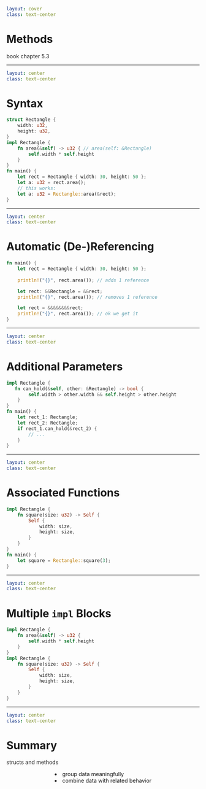 ```yaml
layout: cover
class: text-center
```

# Methods

book chapter 5.3

<Nr />

---

```yaml
layout: center
class: text-center
```

# Syntax

```rust {5-9,12,14}
struct Rectangle {
    width: u32,
    height: u32,
}
impl Rectangle {
    fn area(&self) -> u32 { // area(self: &Rectangle)
        self.width * self.height
    }
}
fn main() {
    let rect = Rectangle { width: 30, height: 50 };
    let a: u32 = rect.area();
    // this works:
    let a: u32 = Rectangle::area(&rect);
}
```

<div
    style="background-color: red"
    class="h-0.8 rounded absolute top-60 left-62 w-9.5"
></div>
<div
    style="background-color: red"
    class="h-0.8 rounded absolute top-66 left-91 w-14"
></div>

<Nr />

---

```yaml
layout: center
class: text-center
```

# Automatic (De-)Referencing

```rust
fn main() {
    let rect = Rectangle { width: 30, height: 50 };
    
    println!("{}", rect.area()); // adds 1 reference

    let rect: &&Rectangle = &&rect;
    println!("{}", rect.area()); // removes 1 reference

    let rect = &&&&&&&&rect;
    println!("{}", rect.area()); // ok we get it
}
```

<Nr />

---

```yaml
layout: center
class: text-center
```

# Additional Parameters

```rust {2-4,7-9}
impl Rectangle {
   fn can_hold(&self, other: &Rectangle) -> bool {
        self.width > other.width && self.height > other.height
    }
}
fn main() {
    let rect_1: Rectangle;
    let rect_2: Rectangle;
    if rect_1.can_hold(&rect_2) {
        // ...
    }
}
```

<div
    style="background-color: red"
    class="h-0.8 rounded absolute top-51 left-88 w-59.5"
></div>
<div
    style="background-color: red"
    class="h-0.8 rounded absolute top-93 left-107 w-3.5"
></div>

<Nr />

---

```yaml
layout: center
class: text-center
```

# Associated Functions

```rust {2-7,10}
impl Rectangle {
    fn square(size: u32) -> Self {
        Self {
            width: size,
            height: size,
        }
    }
}
fn main() {
    let square = Rectangle::square(3);
}
```

<div
    style="background-color: red"
    class="h-0.8 rounded absolute top-54 left-143 w-17"
></div>

<Nr />

---

```yaml
layout: center
class: text-center
```

# Multiple `impl` Blocks

```rust {1-2,4-7,12-13}
impl Rectangle {
    fn area(&self) -> u32 {
        self.width * self.height
    }
}
impl Rectangle {
    fn square(size: u32) -> Self {
        Self {
            width: size,
            height: size,
        }
    }
}
```

<Nr />

---

```yaml
layout: center
class: text-center
```

# Summary

structs and methods

<div style="display: flex">
  <div style="flex-grow: 1"></div>
  <div style="text-align: left">
    <li>group data meaningfully</li>
    <li>combine data with related behavior</li>
  </div>
  <div style="flex-grow: 1"></div>
</div>

<Nr />

